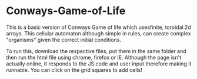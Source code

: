 # Conways-Game-of-Life
This is a basic version of Conways Game of life which usesfinite, toroidal 2d arrays. This cellular automaton although simple in rules, can create complex "organisms" given the correct initial conditions. 

To run this, download the respective files, put them in the same folder and then run the html file using chrome, firefox or IE. Although the page isn't actually online, it responds to the JS code and user input therefore making it runnable. You can click on the grid squares to add cells!

